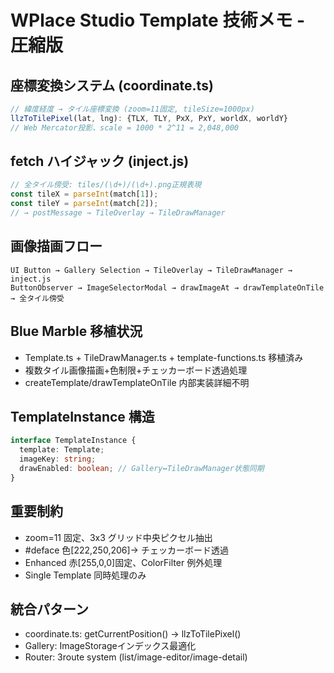# WPlace Studio Template 技術メモ - 圧縮版

## 座標変換システム (coordinate.ts)

```typescript
// 緯度経度 → タイル座標変換 (zoom=11固定, tileSize=1000px)
llzToTilePixel(lat, lng): {TLX, TLY, PxX, PxY, worldX, worldY}
// Web Mercator投影、scale = 1000 * 2^11 = 2,048,000
```

## fetch ハイジャック (inject.js)

```javascript
// 全タイル傍受: tiles/(\d+)/(\d+).png正規表現
const tileX = parseInt(match[1]);
const tileY = parseInt(match[2]);
// → postMessage → TileOverlay → TileDrawManager
```

## 画像描画フロー

```
UI Button → Gallery Selection → TileOverlay → TileDrawManager → inject.js
ButtonObserver → ImageSelectorModal → drawImageAt → drawTemplateOnTile → 全タイル傍受
```

## Blue Marble 移植状況

- Template.ts + TileDrawManager.ts + template-functions.ts 移植済み
- 複数タイル画像描画+色制限+チェッカーボード透過処理
- createTemplate/drawTemplateOnTile 内部実装詳細不明

## TemplateInstance 構造

```typescript
interface TemplateInstance {
  template: Template;
  imageKey: string;
  drawEnabled: boolean; // Gallery↔TileDrawManager状態同期
}
```

## 重要制約

- zoom=11 固定、3x3 グリッド中央ピクセル抽出
- #deface 色[222,250,206]→ チェッカーボード透過
- Enhanced 赤[255,0,0]固定、ColorFilter 例外処理
- Single Template 同時処理のみ

## 統合パターン

- coordinate.ts: getCurrentPosition() → llzToTilePixel()
- Gallery: ImageStorage<GalleryImageItem>インデックス最適化
- Router: 3route system (list/image-editor/image-detail)
